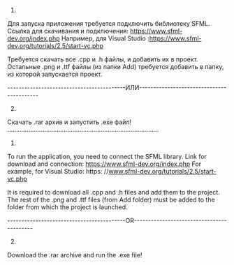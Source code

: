 1)
Для запуска приложения требуется подключить библиотеку SFML.
Cсылка для скачивания и подключения: https://www.sfml-dev.org/index.php
Например, для Visual Studio :https://www.sfml-dev.org/tutorials/2.5/start-vc.php

Требуется скачать все .cpp и .h файлы, и добавить их в проект. 
Остальные .png и .ttf файлы (из папки Add) требуется добавить в папку, из которой запускается проект.

------------------------------------------ИЛИ------------------------------------------

2)
Скачать .rar архив и запустить .exe файл!
......................................................................................

1)
To run the application, you need to connect the SFML library.
Link for download and connection: https://www.sfml-dev.org/index.php
For example, for Visual Studio: https: //www.sfml-dev.org/tutorials/2.5/start-vc.php

It is required to download all .cpp and .h files and add them to the project.
The rest of the .png and .ttf files (from Add folder) must be added to the folder from which the project is launched.

------------------------------------------OR------------------------------------------

2)
Download the .rar archive and run the .exe file!
